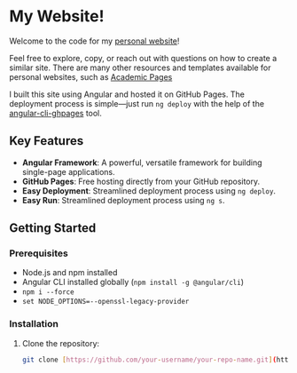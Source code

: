 # My Website!

Welcome to the code for my [personal website](https://sohaibcs1.github.io/sohaib/)!

Feel free to explore, copy, or reach out with questions on how to create a similar site. There are many other resources and templates available for personal websites, such as [Academic Pages](https://academicpages.github.io/)

I built this site using Angular and hosted it on GitHub Pages. The deployment process is simple—just run `ng deploy` with the help of the [angular-cli-ghpages](https://github.com/angular-schule/angular-cli-ghpages) tool.

## Key Features
- **Angular Framework**: A powerful, versatile framework for building single-page applications.
- **GitHub Pages**: Free hosting directly from your GitHub repository.
- **Easy Deployment**: Streamlined deployment process using `ng deploy`.
- **Easy Run**: Streamlined deployment process using `ng s`.
## Getting Started

### Prerequisites
- Node.js and npm installed
- Angular CLI installed globally (`npm install -g @angular/cli`)
- `npm i --force`
- `set NODE_OPTIONS=--openssl-legacy-provider` 

### Installation
1. Clone the repository:
   ```bash
   git clone [https://github.com/your-username/your-repo-name.git](https://github.com/sohaibcs1/sohaib)
